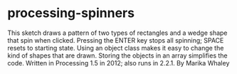 # processing-spinners
This sketch draws a pattern of two types of rectangles and a wedge shape 
that spin when clicked.
Pressing the ENTER key stops all spinning; SPACE resets to starting state.
Using an object class makes it easy to change the kind of shapes that are drawn.
Storing the objects in an array simplifies the code.
Written in Processing 1.5 in 2012; also runs in 2.2.1.
By Marika Whaley
